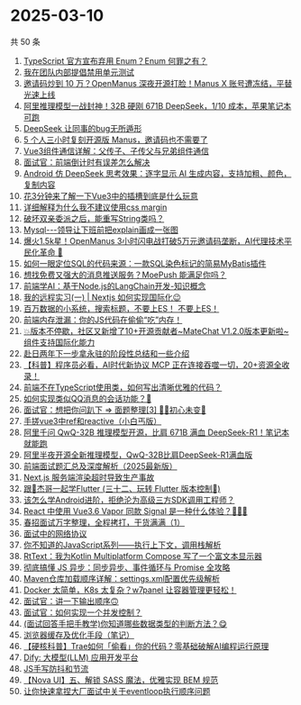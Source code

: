 # 2025-03-10

共 50 条

<!-- BEGIN JUEJIN -->
<!-- 最后更新时间 2025-03-10 00:20:13 +0800 -->
1. [TypeScript 官方宣布弃用 Enum？Enum 何罪之有？](https://juejin.cn/post/7478980680183169078)
1. [我在团队内部提倡禁用单元测试](https://juejin.cn/post/7478515057510154255)
1. [邀请码炒到 10 万？OpenManus 深夜开源打脸！Manus X 账号遭冻结，平替光速上线](https://juejin.cn/post/7478622381340508200)
1. [阿里推理模型一战封神！32B 硬刚 671B DeepSeek，1/10 成本，苹果笔记本可跑](https://juejin.cn/post/7478493952783138842)
1. [DeepSeek 让同事的bug无所遁形](https://juejin.cn/post/7477921821284958248)
1. [5 个人三小时复刻开源版 Manus，邀请码也不需要了](https://juejin.cn/post/7478882643674562569)
1. [Vue3组件通信详解：父传子、子传父与兄弟组件通信](https://juejin.cn/post/7478952636205514762)
1. [面试官：前端倒计时有误差怎么解决](https://juejin.cn/post/7478687361737768986)
1. [Android 仿 DeepSeek 思考效果：逐字显示 AI 生成内容，支持加粗、颜色，复制内容](https://juejin.cn/post/7478884221327638539)
1. [花3分钟来了解一下Vue3中的插槽到底是什么玩意](https://juejin.cn/post/7477869412277633024)
1. [详细解释为什么我不建议使用css margin](https://juejin.cn/post/7478967140378460194)
1. [破坏双亲委派之后，能重写String类吗？](https://juejin.cn/post/7478889524425752595)
1. [Mysql---领导让下班前把explain画成一张图](https://juejin.cn/post/7478888679231193125)
1. [爆火1.5k星！OpenManus 3小时闪电战打破5万元邀请码垄断，AI代理技术平民化革命 🚀](https://juejin.cn/post/7478580065640546367)
1. [如何一眼定位SQL的代码来源：一款SQL染色标记的简易MyBatis插件](https://juejin.cn/post/7477884622836498451)
1. [想找免费又强大的消息推送服务？MoePush 能满足你吗？](https://juejin.cn/post/7478105724053536777)
1. [前端学AI：基于Node.js的LangChain开发-知识概念](https://juejin.cn/post/7478503126426337315)
1. [我的远程实习(一) | Nextjs 如何实现国际化😉](https://juejin.cn/post/7478991058869911586)
1. [百万数据的小系统，搜索标题，不要上ES！ 不要上ES！](https://juejin.cn/post/7478893732190453798)
1. [前端内存泄漏：你的JS代码在偷偷“吃”内存！](https://juejin.cn/post/7478520039411859519)
1. [💥版本不停歇，社区又新增了10+开源贡献者~MateChat V1.2.0版本更新啦~组件支持国际化能力](https://juejin.cn/post/7478882643674398729)
1. [赴日两年下一步拿永驻的阶段性总结和一些介绍](https://juejin.cn/post/7478699598207664137)
1. [【科普】程序员必看，AI时代新协议 MCP 正在连接吞噬一切，20+资源全收录！](https://juejin.cn/post/7478304240122134566)
1. [前端不在TypeScript使用类，如何写出清晰优雅的代码？](https://juejin.cn/post/7478662851978330151)
1. [如何实现类似QQ消息的会话功能？🤔](https://juejin.cn/post/7478665093385224218)
1. [面试官：想把你问趴下 => 面题整理[3] 😮‍💨初心未变🚀](https://juejin.cn/post/7479227702600990770)
1. [手搓vue3中ref和reactive（小白丐版）](https://juejin.cn/post/7478938109021077539)
1. [阿里千问 QwQ-32B 推理模型开源，比肩 671B 满血 DeepSeek-R1！笔记本就能跑](https://juejin.cn/post/7478870801156997172)
1. [阿里半夜开源全新推理模型，QwQ-32B比肩DeepSeek-R1满血版](https://juejin.cn/post/7478513497456541737)
1. [前端面试题汇总及深度解析（2025最新版）](https://juejin.cn/post/7478567147221876788)
1. [Next.js 服务端渲染超时导致生产事故](https://juejin.cn/post/7477874773252931593)
1. [跟🤡杰哥一起学Flutter (三十二、玩转 Flutter 版本控制💨)](https://juejin.cn/post/7478412386153168930)
1. [该怎么学Android进阶，拒绝沦为高级三方SDK调用工程师？](https://juejin.cn/post/7478994020612374543)
1. [React 中使用 Vue3.6 Vapor 同款 Signal 是一种什么体验？🚀🚀🚀](https://juejin.cn/post/7478200404259536930)
1. [春招面试万字整理，全程拷打，干货满满（1）](https://juejin.cn/post/7479345270699196428)
1. [面试中的网络协议](https://juejin.cn/post/7479036294875480100)
1. [你不知道的JavaScript系列——执行上下文，调用栈解析](https://juejin.cn/post/7478567405498925107)
1. [RtText：我为Kotlin Multiplatform Compose 写了一个富文本显示器](https://juejin.cn/post/7478153160944943142)
1. [彻底搞懂 JS 异步：同步异步、事件循环与 Promise 全攻略](https://juejin.cn/post/7478943701891137571)
1. [Maven仓库加载顺序详解：settings.xml配置优先级解析](https://juejin.cn/post/7478889217010221093)
1. [Docker 太简单，K8s 太复杂？w7panel 让容器管理更轻松！](https://juejin.cn/post/7478576823611441188)
1. [面试官：讲一下输出顺序🙃](https://juejin.cn/post/7478969754159185930)
1. [面试官：如何实现一个并发控制？](https://juejin.cn/post/7478690071396237321)
1. [(面试回答手把手教学)你知道哪些数据类型的判断方法？😋](https://juejin.cn/post/7478994020611162127)
1. [浏览器缓存及优化手段（笔记）](https://juejin.cn/post/7478497062448824347)
1. [【硬核科普】Trae如何「偷看」你的代码？零基础破解AI编程运行原理](https://juejin.cn/post/7478520039413039167)
1. [Dify: 大模型(LLM) 应用开发平台](https://juejin.cn/post/7478239174442369062)
1. [JS手写防抖和节流](https://juejin.cn/post/7479343249363435556)
1. [【Nova UI】五、解锁 SASS 魔法，优雅实现 BEM 规范](https://juejin.cn/post/7478646608604627007)
1. [让你快速拿捏大厂面试中关于eventloop执行顺序问题](https://juejin.cn/post/7479227702600745010)
<!-- END JUEJIN -->
